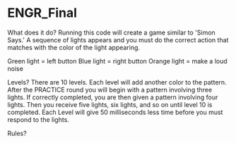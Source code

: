 # ENGR_Final

What does it do?
Running this code will create a game similar to 'Simon Says.'
A sequence of lights appears and you must do the correct action that matches with the color of the light appearing. 

Green light = left button
Blue light = right button
Orange light = make a loud noise

Levels?
There are 10 levels. Each level will add another color to the pattern. After the PRACTICE round you will begin with a pattern involving three lights. If correctly completed, you are then given a pattern involving four lights. Then you receive five lights, six lights, and so on until level 10 is completed.
Each Level will give 50 milliseconds less time before you must respond to the lights.

Rules?
